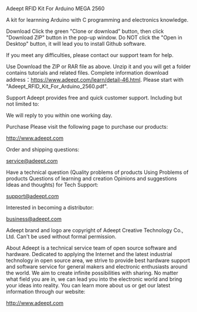 Adeept RFID Kit For Arduino MEGA 2560

A kit for learnning Arduino with C programming and electronics knowledge.

Download
Click the green "Clone or download" button, then click "Download ZIP" button in the pop-up window. Do NOT click the "Open in Desktop" button, it will lead you to install Github software.

If you meet any difficulties, please contact our support team for help.

Use
Download the ZIP or RAR   file as above. Unzip it and you will get a folder contains tutorials and related files. Complete information download address：https://www.adeept.com/learn/detail-46.html. Please start with "Adeept_RFID_Kit_For_Arduino_2560.pdf".

Support
Adeept provides free and quick customer support. Including but not limited to:

We will reply to you within one working day.

Purchase
Please visit the following page to purchase our products:

http://www.adeept.com

Order and shipping questions:

service@adeept.com

Have a technical question
(Quality problems of products
Using Problems of products
Questions of learning and creation
Opinions and suggestions
Ideas and thoughts) for Tech Support:

support@adeept.com

Interested in becoming a distributor:

business@adeept.com

Adeept brand and logo are copyright of Adeept Creative Technology Co., Ltd. Can't be used without formal permission.

About
Adeept is a technical service team of open source software and hardware. Dedicated to applying the Internet and the latest industrial technology in open source area, we strive to provide best hardware support and software service for general makers and electronic enthusiasts around the world. We aim to create infinite possibilities with sharing. No matter what field you are in, we can lead you into the electronic world and bring your ideas into reality.
You can learn more about us or get our latest information through our website:

http://www.adeept.com
